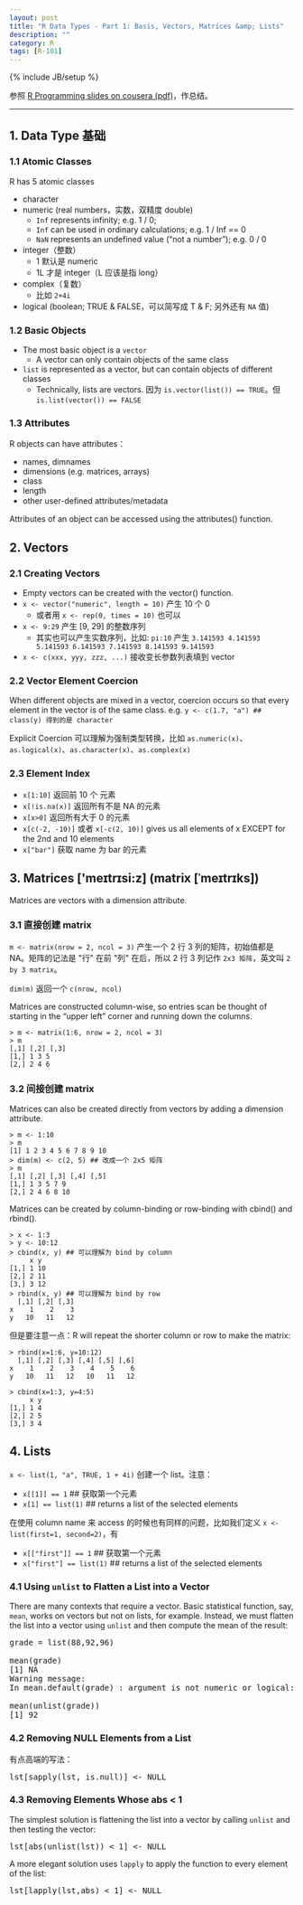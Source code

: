 ```yaml
---
layout: post
title: "R Data Types - Part 1: Basis, Vectors, Matrices &amp; Lists"
description: ""
category: R
tags: [R-101]
---
```

{% include JB/setup %}

参照 [R Programming slides on cousera (pdf)](https://d396qusza40orc.cloudfront.net/rprog/lecture_slides/DataTypes.pdf)，作总结。

---

## 1. Data Type 基础

### 1.1 Atomic Classes 

R has 5 atomic classes

* character
* numeric (real numbers，实数，双精度 double)
	* `Inf` represents infinity; e.g. 1 / 0; 
	* `Inf` can be used in ordinary calculations; e.g. 1 / Inf == 0
	* `NaN` represents an undefined value (“not a number”); e.g. 0 / 0
* integer（整数）
	* 1 默认是 numeric
	* 1L 才是 integer（L 应该是指 long）
* complex（复数）
	* 比如 `2+4i`
* logical (boolean; TRUE & FALSE，可以简写成 T & F; 另外还有 `NA` 值)

### 1.2 Basic Objects

* The most basic object is a `vector`
	* A vector can only contain objects of the same class
* `list` is represented as a vector, but can contain objects of different classes
	* Technically, lists are vectors. 因为 `is.vector(list()) == TRUE`。但 `is.list(vector()) == FALSE` 

### 1.3 Attributes

R objects can have attributes：

* names, dimnames
* dimensions (e.g. matrices, arrays)
* class
* length
* other user-deﬁned attributes/metadata

Attributes of an object can be accessed using the attributes() function.

## 2. Vectors

### 2.1 Creating Vectors

* Empty vectors can be created with the vector() function.
* `x <- vector("numeric", length = 10)` 产生 10 个 0
	* 或者用 `x <- rep(0, times = 10)` 也可以
* `x <- 9:29` 产生 [9, 29] 的整数序列
	* 其实也可以产生实数序列，比如: `pi:10` 产生 `3.141593 4.141593 5.141593 6.141593 7.141593 8.141593 9.141593`
* `x <- c(xxx, yyy, zzz, ...)` 接收变长参数列表填到 vector

### 2.2 Vector Element Coercion

When different objects are mixed in a vector, coercion occurs so that every element in the vector is
of the same class. e.g. `y <- c(1.7, "a") ## class(y) 得到的是 character`  

Explicit Coercion 可以理解为强制类型转换，比如 `as.numeric(x)`、`as.logical(x)`、`as.character(x)`、`as.complex(x)`

### 2.3 Element Index

* `x[1:10]` 返回前 10 个 元素
* `x[!is.na(x)]` 返回所有不是 NA 的元素
* `x[x>0]` 返回所有大于 0 的元素
* `x[c(-2, -10)]` 或者 `x[-c(2, 10)]` gives us all elements of x EXCEPT for the 2nd and 10 elements
* `x["bar"]` 获取 name 为 bar 的元素

## 3. Matrices ['meɪtrɪsi:z] (matrix [ˈmeɪtrɪks])

Matrices are vectors with a dimension attribute.  

### 3.1 直接创建 matrix

`m <- matrix(nrow = 2, ncol = 3)` 产生一个 2 行 3 列的矩阵，初始值都是 NA。矩阵的记法是 "行" 在前 "列" 在后，所以 2 行 3 列记作 `2x3 矩阵`，英文叫 `2 by 3 matrix`。  

`dim(m)` 返回一个 `c(nrow, ncol)` 

Matrices are constructed column-wise, so entries scan be thought of starting in the “upper left” corner and running down the columns. 

	> m <- matrix(1:6, nrow = 2, ncol = 3) 
	> m
	[,1] [,2] [,3]
	[1,] 1 3 5
	[2,] 2 4 6 

### 3.2 间接创建 matrix

Matrices can also be created directly from vectors by adding a dimension attribute.
	
	> m <- 1:10 
	> m
	[1] 1 2 3 4 5 6 7 8 9 10 
	> dim(m) <- c(2, 5) ## 改成一个 2x5 矩阵
	> m
	[,1] [,2] [,3] [,4] [,5]
	[1,] 1 3 5 7 9
	[2,] 2 4 6 8 10

Matrices can be created by column-binding or row-binding with cbind() and rbind().  

	> x <- 1:3
	> y <- 10:12
	> cbind(x, y) ## 可以理解为 bind by column
		 x y 
	[1,] 1 10 
	[2,] 2 11 
	[3,] 3 12
	> rbind(x, y) ## 可以理解为 bind by row
	  [,1] [,2] [,3]
	x    1    2    3
	y   10   11   12

但是要注意一点：R will repeat the shorter column or row to make the matrix:

	> rbind(x=1:6, y=10:12)
	  [,1] [,2] [,3] [,4] [,5] [,6]
	x    1    2    3    4    5    6
	y   10   11   12   10   11   12

	> cbind(x=1:3, y=4:5)
		 x y
	[1,] 1 4
	[2,] 2 5
	[3,] 3 4

## 4. Lists

`x <- list(1, "a", TRUE, 1 + 4i)` 创建一个 list。注意：

* `x[[1]] == 1` ## 获取第一个元素
* `x[1] == list(1)` ## returns a list of the selected elements

在使用 column name 来 access 的时候也有同样的问题，比如我们定义 `x <- list(first=1, second=2)`，有

* `x[["first"]] == 1` ## 获取第一个元素
* `x["first"] == list(1)` ## returns a list of the selected elements

### 4.1 Using `unlist` to Flatten a List into a Vector

There are many contexts that require a vector. Basic statistical function, say, `mean`, works on vectors but not on lists, for example. Instead, we must flatten the list into a vector using `unlist` and then compute the mean of the result:

<pre class="prettyprint linenums">
grade = list(88,92,96)

mean(grade)
[1] NA
Warning message:
In mean.default(grade) : argument is not numeric or logical: returning NA

mean(unlist(grade))
[1] 92
</pre>

### 4.2 Removing NULL Elements from a List

有点高端的写法：

<pre class="prettyprint linenums">
lst[sapply(lst, is.null)] &lt;- NULL
</pre>

### 4.3 Removing Elements Whose abs < 1

The simplest solution is flattening the list into a vector by calling `unlist` and then testing the vector:

<pre class="prettyprint linenums">
lst[abs(unlist(lst)) &lt; 1] &lt;- NULL
</pre>

A more elegant solution uses `lapply` to apply the function to every element of the list:

<pre class="prettyprint linenums">
lst[lapply(lst,abs) &lt; 1] &lt;- NULL
</pre>